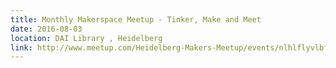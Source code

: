 ```yaml
---
title: Monthly Makerspace Meetup - Tinker, Make and Meet
date: 2016-08-03
location: DAI Library , Heidelberg
link: http://www.meetup.com/Heidelberg-Makers-Meetup/events/nlhlflyvlbfb/
---
```

